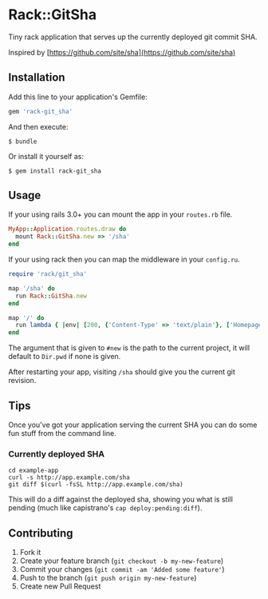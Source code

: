 # Rack::GitSha

Tiny rack application that serves up the currently deployed git commit SHA.

Inspired by [https://github.com/site/sha](https://github.com/site/sha)

## Installation

Add this line to your application's Gemfile:

```ruby
gem 'rack-git_sha'
```

And then execute:

    $ bundle

Or install it yourself as:

    $ gem install rack-git_sha

## Usage

If your using rails 3.0+ you can mount the app in your `routes.rb` file.

```ruby
MyApp::Application.routes.draw do
  mount Rack::GitSha.new => '/sha'
end
```

If your using rack then you can map the middleware in your `config.ru`.

```ruby
require 'rack/git_sha'

map '/sha' do
  run Rack::GitSha.new
end

map '/' do
  run lambda { |env| [200, {'Content-Type' => 'text/plain'}, ['Homepage']] }
end
```

The argument that is given to `#new` is the path to the current project,
it will default to `Dir.pwd` if none is given.

After restarting your app, visiting `/sha` should give you the current
git revision.

## Tips

Once you've got your application serving the current SHA you can do some
fun stuff from the command line.

### Currently deployed SHA

    cd example-app
    curl -s http://app.example.com/sha
    git diff $(curl -fsSL http://app.example.com/sha)

This will do a diff against the deployed sha, showing you what is still
pending (much like capistrano's `cap deploy:pending:diff`).

## Contributing

1. Fork it
2. Create your feature branch (`git checkout -b my-new-feature`)
3. Commit your changes (`git commit -am 'Added some feature'`)
4. Push to the branch (`git push origin my-new-feature`)
5. Create new Pull Request
